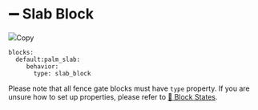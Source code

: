 # ➖️ Slab Block

![](https://mo-mi.gitbook.io/xiaomomi-plugins/~gitbook/image?url=https%3A%2F%2F1836335287-files.gitbook.io%2F%7E%2Ffiles%2Fv0%2Fb%2Fgitbook-x-prod.appspot.com%2Fo%2Fspaces%252FOgvQ1fEJPROp7131PPlK%252Fuploads%252FmMPX3bkGsPOPFibv92nD%252Fimage.png%3Falt%3Dmedia%26token%3D1534470a-22fa-41cf-8a5f-e9a358288234\&width=768\&dpr=4\&quality=100\&sign=d2c74a38\&sv=2)Copy

```
blocks:
  default:palm_slab:
     behavior:
       type: slab_block
```

Please note that all fence gate blocks must have `type` property. If you are unsure how to set up properties, please refer to [🔣 Block States](https://mo-mi.gitbook.io/xiaomomi-plugins/craftengine/plugin-wiki/craftengine/add-new-contents/blocks/block-states).
